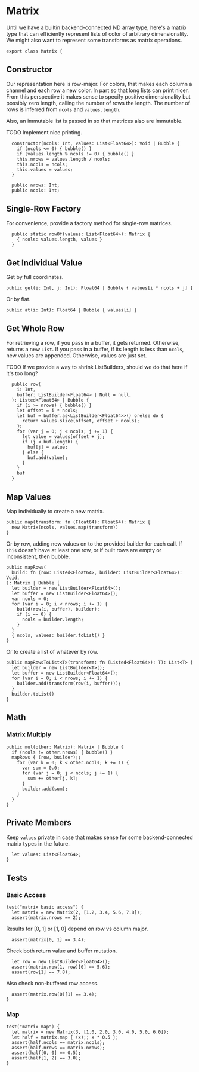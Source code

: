 # Matrix

Until we have a builtin backend-connected ND array type, here's a matrix type
that can efficiently represent lists of color of arbitrary dimensionality. We
might also want to represent some transforms as matrix operations.

    export class Matrix {

## Constructor

Our representation here is row-major. For colors, that makes each column a
channel and each row a new color. In part so that long lists can print nicer.
From this perspective it makes sense to specify positive dimensionality but
possibly zero length, calling the number of rows the length. The number of rows
is inferred from `ncols` and `values.length`.

Also, an immutable list is passed in so that matrices also are immutable.

TODO Implement nice printing.

      constructor(ncols: Int, values: List<Float64>): Void | Bubble {
        if (ncols <= 0) { bubble() }
        if (values.length % ncols != 0) { bubble() }
        this.nrows = values.length / ncols;
        this.ncols = ncols;
        this.values = values;
      }

      public nrows: Int;
      public ncols: Int;

## Single-Row Factory

For convenience, provide a factory method for single-row matrices.

      public static rowOf(values: List<Float64>): Matrix {
        { ncols: values.length, values }
      }

## Get Individual Value

Get by full coordinates.

    public get(i: Int, j: Int): Float64 | Bubble { values[i * ncols + j] }

Or by flat.

    public at(i: Int): Float64 | Bubble { values[i] }

## Get Whole Row

For retrieving a row, if you pass in a buffer, it gets returned. Otherwise,
returns a new `List`. If you pass in a buffer, if its length is less than
`ncols`, new values are appended. Otherwise, values are just set.

TODO If we provide a way to shrink ListBuilders, should we do that here if it's
too long?

      public row(
        i: Int,
        buffer: ListBuilder<Float64> | Null = null,
      ): Listed<Float64> | Bubble {
        if (i >= nrows) { bubble() }
        let offset = i * ncols;
        let buf = buffer.as<ListBuilder<Float64>>() orelse do {
          return values.slice(offset, offset + ncols);
        };
        for (var j = 0; j < ncols; j += 1) {
          let value = values[offset + j];
          if (j < buf.length) {
            buf[j] = value;
          } else {
            buf.add(value);
          }
        }
        buf
      }

## Map Values

Map individually to create a new matrix.

    public map(transform: fn (Float64): Float64): Matrix {
      new Matrix(ncols, values.map(transform))
    }

Or by row, adding new values on to the provided builder for each call. If
`this` doesn't have at least one row, or if built rows are empty or
inconsistent, then bubble.

    public mapRows(
      build: fn (row: Listed<Float64>, builder: ListBuilder<Float64>): Void,
    ): Matrix | Bubble {
      let builder = new ListBuilder<Float64>();
      let buffer = new ListBuilder<Float64>();
      var ncols = 0;
      for (var i = 0; i < nrows; i += 1) {
        build(row(i, buffer), builder);
        if (i == 0) {
          ncols = builder.length;
        }
      }
      { ncols, values: builder.toList() }
    }

Or to create a list of whatever by row.

    public mapRowsToList<T>(transform: fn (Listed<Float64>): T): List<T> {
      let builder = new ListBuilder<T>();
      let buffer = new ListBuilder<Float64>();
      for (var i = 0; i < nrows; i += 1) {
        builder.add(transform(row(i, buffer)));
      }
      builder.toList()
    }

## Math

### Matrix Multiply

    public mul(other: Matrix): Matrix | Bubble {
      if (ncols != other.nrows) { bubble() }
      mapRows { (row, builder);;
        for (var k = 0; k < other.ncols; k += 1) {
          var sum = 0.0;
          for (var j = 0; j < ncols; j += 1) {
            sum += other[j, k];
          }
          builder.add(sum);
        }
      }
    }

## Private Members

Keep `values` private in case that makes sense for some backend-connected matrix
types in the future.

      let values: List<Float64>;
    }

## Tests

### Basic Access

    test("matrix basic access") {
      let matrix = new Matrix(2, [1.2, 3.4, 5.6, 7.8]);
      assert(matrix.nrows == 2);

Results for [0, 1] or [1, 0] depend on row vs column major.

      assert(matrix[0, 1] == 3.4);

Check both return value and buffer mutation.

      let row = new ListBuilder<Float64>();
      assert(matrix.row(1, row)[0] == 5.6);
      assert(row[1] == 7.8);

Also check non-buffered row access.

      assert(matrix.row(0)[1] == 3.4);
    }

### Map

    test("matrix map") {
      let matrix = new Matrix(3, [1.0, 2.0, 3.0, 4.0, 5.0, 6.0]);
      let half = matrix.map { (x);; x * 0.5 };
      assert(half.ncols == matrix.ncols);
      assert(half.nrows == matrix.nrows);
      assert(half[0, 0] == 0.5);
      assert(half[1, 2] == 3.0);
    }
